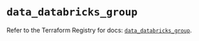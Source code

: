 # `data_databricks_group`

Refer to the Terraform Registry for docs: [`data_databricks_group`](https://registry.terraform.io/providers/databricks/databricks/1.48.2/docs/data-sources/group).
